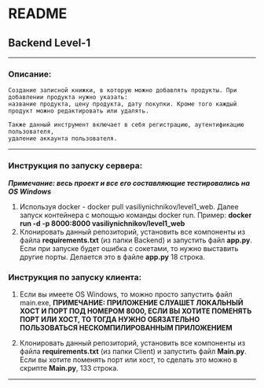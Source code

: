 # README
## Backend Level-1

----

### Описание:
    Создание записной книжки, в которую можно добавлять продукты. При добавлении продукта нужно указать:
    название продукта, цену продукта, дату покупки. Кроме того каждый продукт можно редактировать или удалять.
    
    Также данный инструмент включает в себя регистрацию, аутентификацию пользователя, 
    удаление аккаунта пользователя.

---

### Инструкция по запуску сервера:
***Примечание: весь проект и все его составляющие тестировались на OS Windows***
1) Используя docker - docker pull vasiliynichnikov/level1_web. Далее запуск контейнера с мопощью команды docker run. Пример: **docker run -d -p 8000:8000 vasiliynichnikov/level1_web**
2) Клонировать данный репозиторий, установить все компоненты из файла **requirements.txt** (из папки Backend) и запустить файл **app.py**.
Если при запуске будет ошибка с сокетами, то нужно выставить другие порты. Делается это в файле **app.py** 18 строка.

### Инструкция по запуску клиента:
1) Если вы имеете OS Windows, то можно просто запустить файл main.exe, **ПРИМЕЧАНИЕ: ПРИЛОЖЕНИЕ СЛУАШЕТ ЛОКАЛЬНЫЙ ХОСТ И ПОРТ
ПОД НОМЕРОМ 8000, ЕСЛИ ВЫ ХОТИТЕ ПОМЕНЯТЬ ПОРТ ИЛИ ХОСТ, ТО ТОГДА НУЖНО ОБЯЗАТЕЛЬНО ПОЛЬЗОВАТЬСЯ НЕСКОМПИЛИРОВАННЫМ ПРИЛОЖЕНИЕМ**

2) Клонировать данный репозиторий, установить все компоненты из файла **requirements.txt** (из папки Client) и запустить файл
**Main.py**. Если вы хотите поменять порт или хост, то сделать это можно в скрипте **Main.py**, 133 строка.
   
---


    
